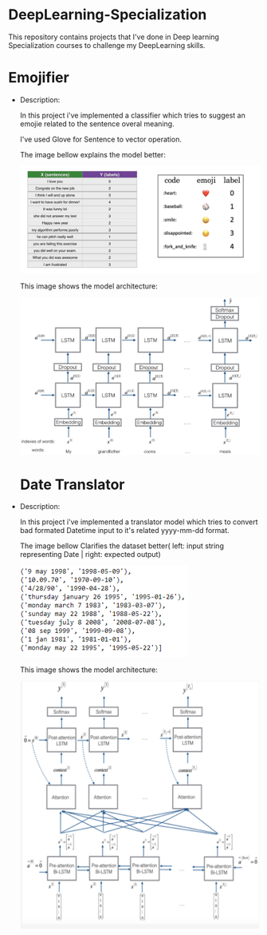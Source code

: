 # DeepLearning-Specialization
This repository contains projects that I've done in Deep learning Specialization courses to challenge my DeepLearning skills.

# Emojifier

- Description:

  In this project i've implemented a classifier which tries to suggest an emojie related to the sentence overal meaning.
  
  I've used Glove for Sentence to vector operation.
  
  The image bellow explains the model better:
 
  ![](Emojify/images/dataset_emojifier.png)
  
  This image shows the model architecture:
  
  ![](Emojify/images/emojifier.png)
  
  # Date Translator

- Description:

  In this project i've implemented a translator model  which tries to convert bad formated Datetime input to it's related yyyy-mm-dd format.
  
  The image bellow Clarifies the dataset better( left: input string representing Date | right: expected output)
 
  ![](DateTranslator/images/input.PNG)
  
  This image shows the model architecture:
  
  ![](DateTranslator/images/architecture.PNG)
  
